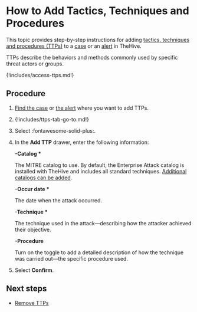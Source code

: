 # How to Add Tactics, Techniques and Procedures

This topic provides step-by-step instructions for adding [tactics, techniques and procedures (TTPs)](about-ttps.md) to a [case](../about-cases.md) or an [alert](../../alerts/about-alerts.md) in TheHive.

TTPs describe the behaviors and methods commonly used by specific threat actors or groups.

{!includes/access-ttps.md!}

<h2>Procedure</h2>

1. [Find the case](../search-for-cases/find-a-case.md) or [the alert](../../alerts/search-for-alerts/find-an-alert.md) where you want to add TTPs.

2. {!includes/ttps-tab-go-to.md!}

3. Select :fontawesome-solid-plus:.

4. In the **Add TTP** drawer, enter the following information:

   **-Catalog \***

   The MITRE catalog to use. By default, the Enterprise Attack catalog is installed with TheHive and includes all standard techniques. [Additional catalogs can be added](../../../../administration/ttps/add-a-catalog.md).

   **-Occur date \***

   The date when the attack occurred.

   **-Technique \***

   The technique used in the attack—describing how the attacker achieved their objective.

   **-Procedure**
   
   Turn on the toggle to add a detailed description of how the technique was carried out—the specific procedure used.

5. Select **Confirm**.

<h2>Next steps</h2>

* [Remove TTPs](remove-ttps.md)